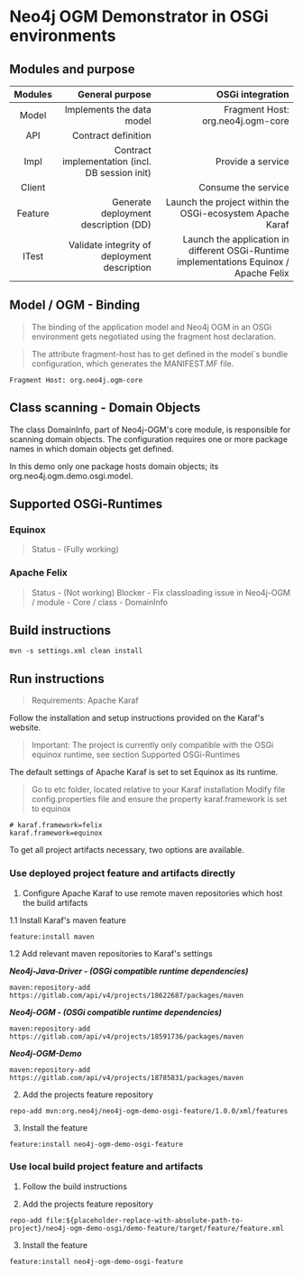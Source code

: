 # Neo4j OGM Demonstrator in OSGi environments

## Modules and purpose

| Modules       | General purpose                                  | OSGi integration             |
|:-------------:|-------------------------------------------------:|-----------------------------:|
| Model         | Implements the data model                        | Fragment Host: org.neo4j.ogm-core
| API           | Contract definition                              |
| Impl          | Contract implementation (incl. DB session init)  | Provide a service
| Client        |                                                  | Consume the service
| Feature       | Generate deployment description (DD)             | Launch the project within the OSGi-ecosystem Apache Karaf
| ITest         | Validate integrity of deployment description     | Launch the application in different OSGi-Runtime implementations Equinox / Apache Felix

## Model / OGM - Binding

> The binding of the application model and Neo4j OGM in an OSGi environment gets 
> negotiated using the fragment host declaration. 
 
> The attribute fragment-host has to get defined in the model`s bundle configuration,
> which generates the MANIFEST.MF file.


``` Fragment Host: org.neo4j.ogm-core ```

## Class scanning - Domain Objects

The class DomainInfo, part of Neo4j-OGM's core module, is responsible for scanning domain objects.
The configuration requires one or more package names in which domain objects get defined.

In this demo only one package hosts domain objects; its org.neo4j.ogm.demo.osgi.model.

## Supported OSGi-Runtimes

### Equinox

> Status - (Fully working)

### Apache Felix

> Status - (Not working)
> Blocker - Fix classloading issue in Neo4j-OGM / module - Core / class - DomainInfo

## Build instructions

```
mvn -s settings.xml clean install
```

## Run instructions

> Requirements: Apache Karaf

Follow the installation and setup instructions provided on the Karaf's website.

> Important: The project is currently only compatible with the OSGi equinox runtime, 
> see section Supported OSGi-Runtimes

The default settings of Apache Karaf is set to set Equinox as its runtime.

> Go to etc folder, located relative to your Karaf installation
> Modify file config.properties file and ensure the property karaf.framework is set to equinox

```
# karaf.framework=felix
karaf.framework=equinox
```

To get all project artifacts necessary, two options are available.

### Use deployed project feature and artifacts directly

1. Configure Apache Karaf to use remote maven repositories which host the build artifacts

1.1 Install Karaf's maven feature

```
feature:install maven
```

1.2 Add relevant maven repositories to Karaf's settings


***Neo4j-Java-Driver - (OSGi compatible runtime dependencies)***

```
maven:repository-add https://gitlab.com/api/v4/projects/18622687/packages/maven
```

***Neo4j-OGM - (OSGi compatible runtime dependencies)***

```
maven:repository-add https://gitlab.com/api/v4/projects/18591736/packages/maven
```

***Neo4j-OGM-Demo***

```
maven:repository-add https://gitlab.com/api/v4/projects/18785831/packages/maven
```

2. Add the projects feature repository

```
repo-add mvn:org.neo4j/neo4j-ogm-demo-osgi-feature/1.0.0/xml/features
```

3. Install the feature

```
feature:install neo4j-ogm-demo-osgi-feature
```

### Use local build project feature and artifacts

1. Follow the build instructions

2. Add the projects feature repository

```
repo-add file:${placeholder-replace-with-absolute-path-to-project}/neo4j-ogm-demo-osgi/demo-feature/target/feature/feature.xml
```

3. Install the feature

```
feature:install neo4j-ogm-demo-osgi-feature
```